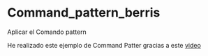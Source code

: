 # Command_pattern_berris

Aplicar el Comando pattern

He realizado este ejemplo de Command Patter gracias a este [video](https://www.youtube.com/watch?v=hDBOfyzFKEU)
